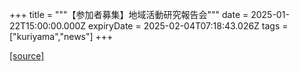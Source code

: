 +++
title = """【参加者募集】地域活動研究報告会"""
date = 2025-01-22T15:00:00.000Z
expiryDate = 2025-02-04T07:18:43.026Z
tags = ["kuriyama","news"]
+++


[[source]](https://www.town.kuriyama.hokkaido.jp/site/kaigofukushi/30036.html)
